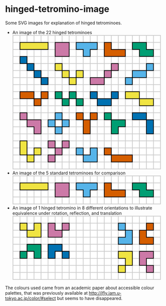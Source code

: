 # hinged-tetromino-image
Some SVG images for explanation of hinged tetrominoes.
- An image of the 22 hinged tetrominoes  
[![the 22 hinged tetrominoes](hinged_tetrominoes.svg)](hinged_tetrominoes.svg)
- An image of the 5 standard tetrominoes for comparison  
[![the 5 standard tetrominoes](tetrominoes.svg)](tetrominoes.svg)
- An image of 1 hinged tetromino in 8 different orientations to illustrate equivalence under rotation, reflection, and translation  
[![8 equivalent hinged tetrominoes](equivalent_hinged_tetrominoes.svg)](equivalent_hinged_tetrominoes.svg)

The colours used came from an academic paper about accessible colour palettes, that was previously available at http://jfly.iam.u-tokyo.ac.jp/color/#select but seems to have disappeared.